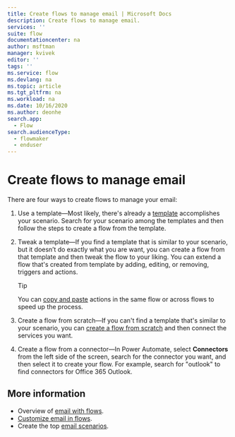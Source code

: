 ```yaml
---
title: Create flows to manage email | Microsoft Docs
description: Create flows to manage email.
services: ''
suite: flow
documentationcenter: na
author: msftman
manager: kvivek
editor: ''
tags: ''
ms.service: flow
ms.devlang: na
ms.topic: article
ms.tgt_pltfrm: na
ms.workload: na
ms.date: 10/16/2020
ms.author: deonhe
search.app: 
  - Flow
search.audienceType: 
  - flowmaker
  - enduser
---
```


# Create flows to manage email

There are four ways to create flows to manage your email:

1. Use a template&mdash;Most likely, there's already a [template](https://preview.flow.microsoft.com/templates) accomplishes your scenario. Search for your scenario among the templates and then follow the steps to create a flow from the template.

1. Tweak a template&mdash;If you find a template that is similar to your scenario, but it doesn’t do exactly what you are want, you can create a flow from that template and then tweak the flow to your liking. You can extend a flow that's created from template by adding, editing, or removing, triggers and actions. 

   <!--Todo use a link in the docs, not a blog-->
   >[!TIP]
   >You can [copy and paste](https://flow.microsoft.com/blog/introducing-clipboard-in-flow-designer-and-three-new-user-experience-updates/) actions in the same flow or across flows to speed up the process.

1. Create a flow from scratch&mdash;If you can't find a template that's similar to your scenario, you can [create a flow from scratch](https://docs.microsoft.com/power-automate/get-started-logic-flow) and then connect the services you want.

1. Create a flow from a connector&mdash;In Power Automate, select **Connectors** from the left side of the screen, search for the connector you want, and then select it to create your flow. For example, search for "outlook" to find connectors for Office 365 Outlook.


## More information

- Overview of [email with flows](email-overview.md).
- [Customize email in flows](email-customization.md).
- Create the top [email scenarios](email-top-scenarios.md).


